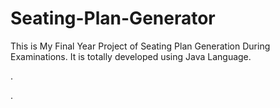 # Seating-Plan-Generator

This is My Final Year Project of Seating Plan Generation During Examinations. It is totally developed using Java Language.


















.




























































































































































































































































































































































































































































































.






































